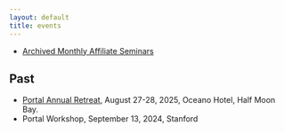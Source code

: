 ```yaml
---
layout: default
title: events
---
```

<!-- ## Upcoming -->

- [Archived Monthly Affiliate Seminars](affiliate_seminars.html)

## Past
- [Portal Annual Retreat](event_portal_2025.html), August 27-28, 2025, Oceano Hotel, Half Moon Bay.
- Portal Workshop, September 13, 2024, Stanford
